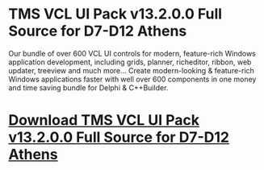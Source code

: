 # TMS VCL UI Pack v13.2.0.0 Full Source for D7-D12 Athens

Our bundle of over 600 VCL UI controls for modern, feature-rich Windows application development, including grids, planner, richeditor, ribbon, web updater, treeview and much more... Create modern-looking & feature-rich Windows applications faster with well over 600 components in one money and time saving bundle for Delphi & C++Builder.

# [Download TMS VCL UI Pack v13.2.0.0 Full Source for D7-D12 Athens](https://developer.team/delphi/35113-tms-vcl-ui-pack-v13200-full-source-for-d7-d12-athens.html)
